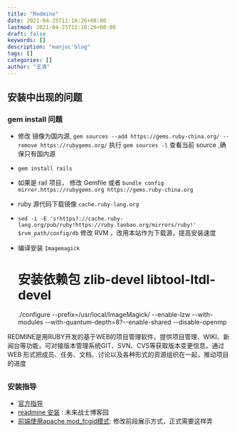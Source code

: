 ```yaml
---
title: "Redmine"
date: 2021-04-25T11:18:26+08:00
lastmod: 2021-04-25T11:18:26+08:00
draft: false
keywords: []
description: "manjoc'blog"
tags: []
categories: []
author: "王清"
---
```


## 安装中出现的问题

### gem install 问题

* 修改 镜像为国内源, `gem sources --add https://gems.ruby-china.org/ --remove https://rubygems.org/` 执行 `gem sources -l` 查看当前 source ,确保只有国内源
* `gem install rails`
* 如果是 rail 项目， 修改 Gemfile 或者 `bundle config mirror.https://rubygems.org https://gems.ruby-china.org` 
* ruby 源代码下载镜像 `cache.ruby-lang.org`
* `sed -i -E 's!https?://cache.ruby-lang.org/pub/ruby!https://ruby.taobao.org/mirrors/ruby!' $rvm_path/config/db` 修改 RVM ，改用本站作为下载源，提高安装速度
* 编译安装 `Imagemagick`
  
  # 安装依赖包 zlib-devel libtool-ltdl-devel
  ./configure --prefix=/usr/local/ImageMagick/ --enable-lzw --with-modules --with-quantum-depth=8?--enable-shared --disable-openmp



REDMINE是用RUBY开发的基于WEB的项目管理软件，提供项目管理、WIKI、新闻台等功能，可对接版本管理系统GIT、SVN、CVS等获取版本变更信息。通过WEB 形式把成员、任务、文档、讨论以及各种形式的资源组织在一起，推动项目的进度

## 

### 安装指导

- [官方指导](http://www.redmine.org/projects/redmine/wiki/Guide)
- [readmine 安装](http://www.cnblogs.com/wzy5223/p/5339563.html) : 未来战士博客园
- [前端使用apache mod_fcgid模式](http://www.cnblogs.com/wzy5223/p/5335549.html): 修改前段展示方式，正式需要这样弄

